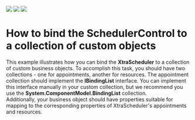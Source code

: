<!-- default badges list -->
![](https://img.shields.io/endpoint?url=https://codecentral.devexpress.com/api/v1/VersionRange/128633828/18.1.3%2B)
[![](https://img.shields.io/badge/Open_in_DevExpress_Support_Center-FF7200?style=flat-square&logo=DevExpress&logoColor=white)](https://supportcenter.devexpress.com/ticket/details/E750)
[![](https://img.shields.io/badge/📖_How_to_use_DevExpress_Examples-e9f6fc?style=flat-square)](https://docs.devexpress.com/GeneralInformation/403183)
<!-- default badges end -->
# How to bind the SchedulerControl to a collection of custom objects


<p>This example illustrates how you can bind the <strong>XtraScheduler</strong> to a collection of custom  business objects. To accomplish this task, you should have two collections - one for appointments, another for resources. The appointment collection should implement the <strong>IBindingList</strong> interface. You can implement this interface manually in your custom collection, but we recommend you use the <strong>S</strong><strong>ystem.ComponentModel.BindingList<T></strong> collection.<br />
Additionally, your business object should have properties suitable for mapping to the corresponding properties of XtraScheduler's appointments and resources.</p>

<br/>


